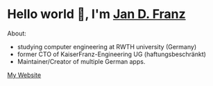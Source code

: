 # Hello world 👋, I'm [Jan D. Franz](https://blog.franzchise.com/)

About:
- studying computer engineering  at RWTH university (Germany)
- former CTO of KaiserFranz-Engineering UG (haftungsbeschränkt) 
- Maintainer/Creator of multiple German apps.


[My Website](https://blog.franzchise.com/)
